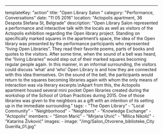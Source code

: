 ---
  templateKey: "action"
  title: "Open Library Salon "
  category: "Performance, Conversations"
  date: "11 05 2016"
  location: "Actopolis apartment, 36 Despota Stefana St, Belgrade"
  description: "Open Library Salon represented a performance and interactive talk with the locals as well as visitors of the Actopolis exhibition regarding the Open library project. Standing on specifically marked squares in the apartment’s space, the idea of the Open library was presented by the performance participants who represented “living Open Libraries”. They read their favorite poems, parts of books and quotes to the visitors. After some time, when the sound of a bell was heard, the “living Libraries” would step out of their marked squares becoming regular people again. In this manner, in an informal surrounding, the visitors could discuss ‘what’ and ‘who’ Open Library is and how they are connected with this idea themselves. On the sound of the bell, the participants would return to the squares becoming libraries again with whom the only means of interaction was via literary excerpts.\nApart from this, the Actopolis apartment housed several mini pocket Open libraries created during the workshop of the School of Urban Practices during 2015. One of those libraries was given to the neighbors as a gift with an intention of its setting up in the immediate surrounding."
  tags: 
    - "The Open Library"
    - "Local Community"
    - "Neighborhood"
    - "Neighbors"
    - "Knowledge Exchange"
    - "Actopolis"
  members: 
    - "Simon Marić"
    - "Mirjana Utvić"
    - "Milica Nikolić"
    - "Katarina Živković"
  images: 
    - 
      image: "/img/Salon_Otvorene_biblioteke_City Guerilla_01.jpg"
